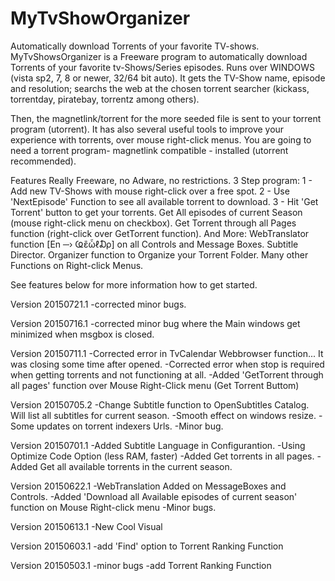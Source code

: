 # MyTvShowOrganizer
Automatically download Torrents of your favorite TV-shows.
MyTvShowsOrganizer is a Freeware program to automatically download Torrents of your favorite tv-Shows/Series episodes.
Runs over WINDOWS (vista sp2, 7, 8 or newer, 32/64 bit auto).
It gets the TV-Show name, episode and resolution; searchs the web at the chosen torrent searcher (kickass, torrentday, piratebay, torrentz among others). 

Then, the magnetlink/torrent for the more seeded file is sent to your torrent program (utorrent).
It has also several useful tools to improve your experience with torrents, over mouse right-click menus.
You are going to need a torrent program- magnetlink compatible - installed (utorrent recommended).

Features
    Really Freeware, no Adware, no restrictions.
	3 Step program:
    1 - Add new TV-Shows with mouse right-click over a free spot.
    2 - Use 'NextEpisode' Function to see all available torrent to download.
    3 - Hit 'Get Torrent' button to get your torrents.
    Get All episodes of current Season (mouse right-click menu on checkbox).
    Get Torrent through all Pages function (right-click over GetTorrent function).
    And More:
    WebTranslator function [En ─› Ҩἒὧℓ₯] on all Controls and Message Boxes.
    Subtitle Director.
    Organizer function to Organize your Torrent Folder.
    Many other Functions on Right-click Menus.


See features below for more information how to get started.


Version 20150721.1
-corrected minor bugs.

Version 20150716.1
-corrected minor bug where the Main
 windows get minimized when msgbox is closed.

Version 20150711.1
-Corrected error in TvCalendar Webbrowser function...
 It was closing some time after opened.
-Corrected error when stop is required when getting 
 torrents and not functioning at all.
-Added 'GetTorrent through all pages' function
   over Mouse Right-Click menu (Get Torrent Buttom)

Version 20150705.2
-Change Subtitle function to OpenSubtitles Catalog.
 Will list all subtitles for current season.
-Smooth effect on windows resize.
-Some updates on torrent indexers Urls.
-Minor bug.

Version 20150701.1
-Added Subtitle Language in Configurantion.
-Using Optimize Code Option (less RAM, faster)
-Added Get torrents in all pages.
-Added Get all available torrents in the current season.

Version 20150622.1
-WebTranslation Added on MessageBoxes and Controls.
-Added 'Download all Available episodes of current season' function on
 Mouse Right-click menu
-Minor bugs.

Version 20150613.1
-New Cool Visual

Version 20150603.1
-add 'Find' option to Torrent Ranking Function

Version 20150503.1
-minor bugs
-add Torrent Ranking Function

